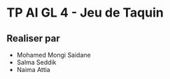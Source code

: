 # TP AI GL 4 - Jeu de Taquin

## Realiser par

- Mohamed Mongi Saidane
- Salma Seddik
- Naima Attia
